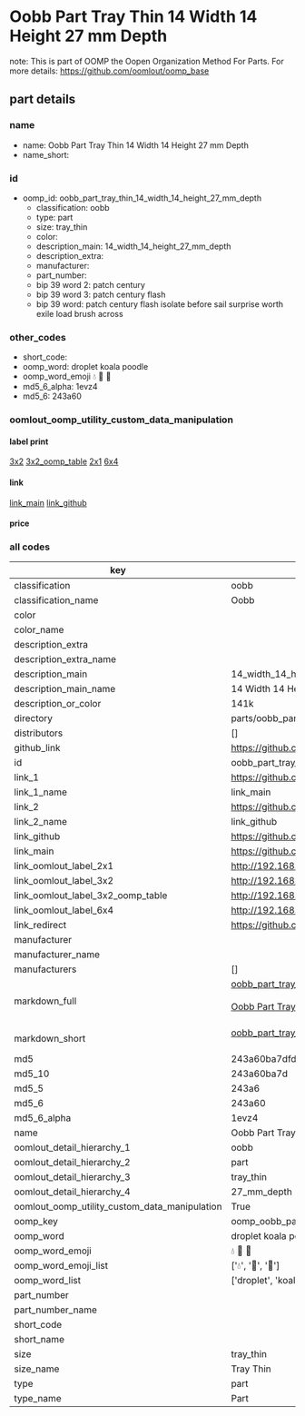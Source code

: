 # Oobb Part Tray Thin 14 Width 14 Height 27 mm Depth  

note: This is part of OOMP the Oopen Organization Method For Parts. For more details: https://github.com/oomlout/oomp_base

##  part details
  







### name
* name: Oobb Part Tray Thin 14 Width 14 Height 27 mm Depth
* name_short: 
### id
* oomp_id: oobb_part_tray_thin_14_width_14_height_27_mm_depth
  * classification: oobb
  * type: part
  * size: tray_thin
  * color: 
  * description_main: 14_width_14_height_27_mm_depth
  * description_extra: 
  * manufacturer: 
  * part_number: 
  * bip 39 word 2: patch century
  * bip 39 word 3: patch century flash
  * bip 39 word: patch century flash isolate before sail surprise worth exile load brush across

### other_codes
* short_code: 
* oomp_word: droplet koala poodle
* oomp_word_emoji :droplet: :koala: :poodle:
* md5_6_alpha: 1evz4
* md5_6: 243a60






### oomlout_oomp_utility_custom_data_manipulation
#### label print
[3x2](http://192.168.1.245:1112/?label=oomp%201evz4)
[3x2_oomp_table](http://192.168.1.108:1112/?label=oomp%201evz4)
[2x1](http://192.168.1.242:1112/?label=oomp%201evz4)
[6x4](http://192.168.1.55:1112/?label=oomp%201evz4)    

#### link

[link_main](https://github.com/oomlout/oomlout_oomp_version_1_messy/tree/main/parts/oobb_part_tray_thin_14_width_14_height_27_mm_depth) [link_github](https://github.com/oomlout/oomlout_oomp_version_1_messy/tree/main/parts/oobb_part_tray_thin_14_width_14_height_27_mm_depth)                             

#### price







### all codes 
| key | value |  
| --- | --- |  
| classification | oobb |  
| classification_name | Oobb |  
| color |  |  
| color_name |  |  
| description_extra |  |  
| description_extra_name |  |  
| description_main | 14_width_14_height_27_mm_depth |  
| description_main_name | 14 Width 14 Height 27 mm Depth |  
| description_or_color | 141k |  
| directory | parts/oobb_part_tray_thin_14_width_14_height_27_mm_depth |  
| distributors | [] |  
| github_link | https://github.com/oomlout/oomlout_oomp_part_src/tree/main/parts/oobb_part_tray_thin_14_width_14_height_27_mm_depth |  
| id | oobb_part_tray_thin_14_width_14_height_27_mm_depth |  
| link_1 | https://github.com/oomlout/oomlout_oomp_version_1_messy/tree/main/parts/oobb_part_tray_thin_14_width_14_height_27_mm_depth |  
| link_1_name | link_main |  
| link_2 | https://github.com/oomlout/oomlout_oomp_version_1_messy/tree/main/parts/oobb_part_tray_thin_14_width_14_height_27_mm_depth |  
| link_2_name | link_github |  
| link_github | https://github.com/oomlout/oomlout_oomp_version_1_messy/tree/main/parts/oobb_part_tray_thin_14_width_14_height_27_mm_depth |  
| link_main | https://github.com/oomlout/oomlout_oomp_version_1_messy/tree/main/parts/oobb_part_tray_thin_14_width_14_height_27_mm_depth |  
| link_oomlout_label_2x1 | http://192.168.1.242:1112/?label=oomp%201evz4 |  
| link_oomlout_label_3x2 | http://192.168.1.245:1112/?label=oomp%201evz4 |  
| link_oomlout_label_3x2_oomp_table | http://192.168.1.108:1112/?label=oomp%201evz4 |  
| link_oomlout_label_6x4 | http://192.168.1.55:1112/?label=oomp%201evz4 |  
| link_redirect | https://github.com/oomlout/oomlout_oomp_version_1_messy/tree/main/parts/oobb_part_tray_thin_14_width_14_height_27_mm_depth |  
| manufacturer |  |  
| manufacturer_name |  |  
| manufacturers | [] |  
| markdown_full | [oobb_part_tray_thin_14_width_14_height_27_mm_depth](none)<br>[](none)<br>[Oobb Part Tray Thin 14 Width 14 Height 27 Mm Depth](none)<br><br> |  
| markdown_short | [oobb_part_tray_thin_14_width_14_height_27_mm_depth](none)<br><br> |  
| md5 | 243a60ba7dfdfb4ef88a1768b0c95d06 |  
| md5_10 | 243a60ba7d |  
| md5_5 | 243a6 |  
| md5_6 | 243a60 |  
| md5_6_alpha | 1evz4 |  
| name | Oobb Part Tray Thin 14 Width 14 Height 27 mm Depth |  
| oomlout_detail_hierarchy_1 | oobb |  
| oomlout_detail_hierarchy_2 | part |  
| oomlout_detail_hierarchy_3 | tray_thin |  
| oomlout_detail_hierarchy_4 | 27_mm_depth |  
| oomlout_oomp_utility_custom_data_manipulation | True |  
| oomp_key | oomp_oobb_part_tray_thin_14_width_14_height_27_mm_depth |  
| oomp_word | droplet koala poodle |  
| oomp_word_emoji | :droplet: :koala: :poodle: |  
| oomp_word_emoji_list | [':droplet:', ':koala:', ':poodle:'] |  
| oomp_word_list | ['droplet', 'koala', 'poodle'] |  
| part_number |  |  
| part_number_name |  |  
| short_code |  |  
| short_name |  |  
| size | tray_thin |  
| size_name | Tray Thin |  
| type | part |  
| type_name | Part |  
